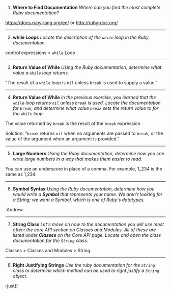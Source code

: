 1. **Where to Find Documentation**
*Where can you find the most complete Ruby documentation?*

https://docs.ruby-lang.org/en/ or http://ruby-doc.org/

---

2. **while Loops**
*Locate the description of the `while` loop in the Ruby documentation.*

control expressions > `while` Loop

---

3. **Return Value of While**
*Using the Ruby documentation, determine what value a `while` loop returns.*

"The result of a `while` loop is `nil` unless `break` is used to supply a value."

---

4. **Return Value of While**
*In the previous exercise, you learned that the `while` loop returns `nil` unless `break` is used. Locate the documentation for `break`, and determine what value `break` sets the return value to for the `while` loop.*

The value returned by `break` is the result of the `break` expression

Solution: "`break` returns `nil` when no arguments are passed to `break`, or the value of the argument when an argument is provided."

---

5. **Large Numbers**
*Using the Ruby documentation, determine how you can write large numbers in a way that makes them easier to read.*

You can use an underscore in place of a comma. For example, 1_234 is the same as 1,234.

---

6. **Symbol Syntax**
*Using the Ruby documentation, determine how you would write a **Symbol** that represents your name. We aren't looking for a String; we want a Symbol, which is one of Ruby's datatypes.*

:Andrew

---

7. **String Class**
*Let's move on now to the documentation you will use most often: the core API section on Classes and Modules. All of these are listed under **Classes** on the Core API page.*
*Locate and open the class documentation for the `String` class.*

Classes > Classes and Modules > String

---

8. **Right Justifying Strings**
*Use the ruby documentation for the `String` class to determine which method can be used to right justify a `String` object.*

rjust()